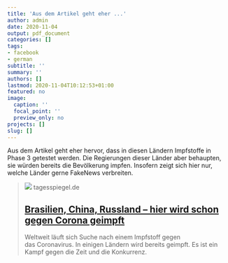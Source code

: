 ```yaml
---
title: 'Aus dem Artikel geht eher ...'
author: admin
date: 2020-11-04
output: pdf_document
categories: []
tags:
- facebook
- german
subtitle: ''
summary: ''
authors: []
lastmod: 2020-11-04T10:12:53+01:00
featured: no
image:
  caption: ''
  focal_point: ''
  preview_only: no
projects: []
slug: []
---
```

Aus dem Artikel geht eher hervor, dass in diesen Ländern Impfstoffe in Phase 3 getestet werden. Die Regierungen dieser Länder aber behaupten, sie würden bereits die Bevölkerung impfen. Insofern zeigt sich hier nur, welche Länder gerne FakeNews verbreiten.
> [![](https://www.tagesspiegel.de/images/protest-against-state-governor-doria-and-chinas-sinovac-vaccine-in-sao-paulo/26586154/1-format530.jpg)](https://www.tagesspiegel.de/gesellschaft/panorama/globaler-wettlauf-um-covid-19-vakzin-brasilien-china-russland-hier-wird-schon-gegen-corona-geimpft/26586098.html)
> tagesspiegel.de
> ## [Brasilien, China, Russland – hier wird schon gegen Corona geimpft](https://www.tagesspiegel.de/gesellschaft/panorama/globaler-wettlauf-um-covid-19-vakzin-brasilien-china-russland-hier-wird-schon-gegen-corona-geimpft/26586098.html)
>
>Weltweit läuft sich Suche nach einem Impfstoff gegen das Coronavirus. In einigen Ländern wird bereits geimpft. Es ist ein Kampf gegen die Zeit und die Konkurrenz. 

